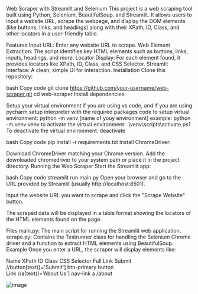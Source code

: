 Web Scraper with Streamlit and Selenium
This project is a web scraping tool built using Python, Selenium, BeautifulSoup, and Streamlit. It allows users to input a website URL, scrape the webpage, and display the DOM elements (like buttons, links, and headings) along with their XPath, ID, Class, and other locators in a user-friendly table.

Features
Input URL: Enter any website URL to scrape.
Web Element Extraction: The script identifies key HTML elements such as buttons, links, inputs, headings, and more.
Locator Display: For each element found, it provides locators like XPath, ID, Class, and CSS Selector.
Streamlit Interface: A clean, simple UI for interaction.
Installation
Clone this repository:

bash
Copy code
git clone https://github.com/your-username/web-scraper.git
cd web-scraper
Install dependencies:

Setup your virtual environment if you are using vs code, and if you are using pycharm setup interpreter with the required packages
code to setup virtual environment:
python -m venv [name of youy environment] example: python -m venv venv
to activate the virtual environment: .\venv\scripts\activate.ps1
To deactivate the virtual environment: deactivate

bash
Copy code
pip install -r requirements.txt
Install ChromeDriver:

Download ChromeDriver matching your Chrome version.
Add the downloaded chromedriver to your system path or place it in the project directory.
Running the Web Scraper
Start the Streamlit app:

bash
Copy code
streamlit run main.py
Open your browser and go to the URL provided by Streamlit (usually http://localhost:8501).

Input the website URL you want to scrape and click the "Scrape Website" button.

The scraped data will be displayed in a table format showing the locators of the HTML elements found on the page.

Files
main.py: The main script for running the Streamlit web application.
scrape.py: Contains the Testrunner class for handling the Selenium Chrome driver and a function to extract HTML elements using BeautifulSoup.
Example
Once you enter a URL, the scraper will display elements like:

Name	 XPath	                     ID	           Class	      CSS Selector	  Full Link
Submit	//button[text()='Submit']	               btn-primary    button	
Link	//a[text()='About Us']	               	   nav-link	      a	              /about

![image](https://github.com/user-attachments/assets/0ac08300-1995-4fdd-ad25-54ccefc68451)
